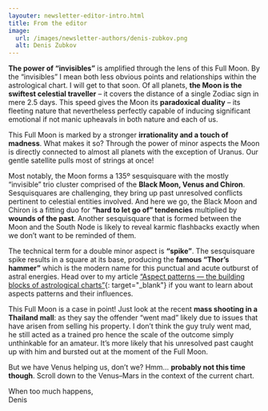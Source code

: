 ```yaml
---
layouter: newsletter-editor-intro.html
title: From the editor
image: 
  url: /images/newsletter-authors/denis-zubkov.png
  alt: Denis Zubkov
---
```


**The power of “invisibles”** is amplified through the lens of this Full Moon. By the “invisibles” I mean both less obvious points and relationships within the astrological chart. I will get to that soon. Of all planets, **the Moon is the swiftest celestial traveller** – it covers the distance of a single Zodiac sign in mere 2.5 days. This speed gives the Moon its **paradoxical duality** – its fleeting nature that nevertheless perfectly capable of inducing significant emotional if not manic upheavals in both nature and each of us.

This Full Moon is marked by a stronger **irrationality and a touch of madness**. What makes it so? Through the power of minor aspects the Moon is directly connected to almost all planets with the exception of Uranus. Our gentle satellite pulls most of strings at once!

Most notably, the Moon forms a 135º sesquisquare with the mostly “invisible” trio cluster comprised of the **Black Moon, Venus and Chiron**. Sesquisquares are challenging, they bring up past unresolved conflicts pertinent to celestial entities involved. And here we go, the Black Moon and Chiron is a fitting duo for **“hard to let go of” tendencies** multiplied by **wounds of the past**. Another sesquisquare that is formed between the Moon and the South Node is likely to reveal karmic flashbacks exactly when we don’t want to be reminded of them. 

The technical term for a double minor aspect is **“spike”**. The sesquisquare spike results in a square at its base, producing the **famous “Thor’s hammer”** which is the modern name for this punctual and acute outburst of astral energies. Head over to my article [“Aspect patterns — the building blocks of astrological charts”](https://timenomad.app/posts/astrology/philosophy/2019/07/01/aspect-patterns-building-blocks-of-charts.html){: target="_blank"} if you want to learn about aspects patterns and their influences. 

This Full Moon is a case in point! Just look at the recent **mass shooting in a Thailand mall**: as they say the offender “went mad” likely due to issues that have arisen from selling his property. I don’t think the guy truly went mad, he still acted as a trained pro hence the scale of the outcome simply unthinkable for an amateur. It’s more likely that his unresolved past caught up with him and bursted out at the moment of the Full Moon.

But we have Venus helping us, don’t we? Hmm… **probably not this time though**. Scroll down to the Venus–Mars in the context of the current chart.

When too much happens,<br>
<span class="signature">Denis</span>
